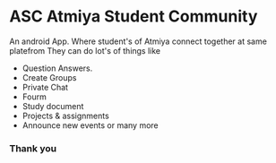 
# ASC Atmiya Student Community

An android App. Where student's of Atmiya connect together at same platefrom
They can do lot's of things like 
- Question Answers.
- Create Groups
- Private Chat
- Fourm
- Study document
- Projects & assignments
- Announce new events or many more

### Thank you

